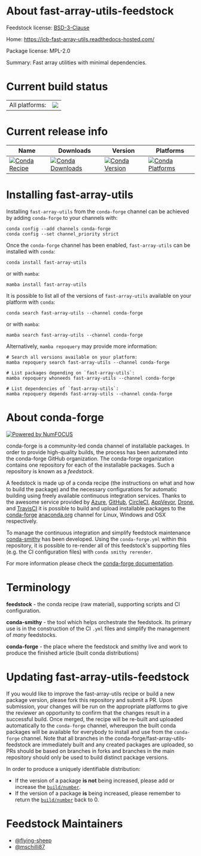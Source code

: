 About fast-array-utils-feedstock
================================

Feedstock license: [BSD-3-Clause](https://github.com/conda-forge/fast-array-utils-feedstock/blob/main/LICENSE.txt)

Home: https://icb-fast-array-utils.readthedocs-hosted.com/

Package license: MPL-2.0

Summary: Fast array utilities with minimal dependencies.

Current build status
====================


<table><tr><td>All platforms:</td>
    <td>
      <a href="https://dev.azure.com/conda-forge/feedstock-builds/_build/latest?definitionId=25600&branchName=main">
        <img src="https://dev.azure.com/conda-forge/feedstock-builds/_apis/build/status/fast-array-utils-feedstock?branchName=main">
      </a>
    </td>
  </tr>
</table>

Current release info
====================

| Name | Downloads | Version | Platforms |
| --- | --- | --- | --- |
| [![Conda Recipe](https://img.shields.io/badge/recipe-fast--array--utils-green.svg)](https://anaconda.org/conda-forge/fast-array-utils) | [![Conda Downloads](https://img.shields.io/conda/dn/conda-forge/fast-array-utils.svg)](https://anaconda.org/conda-forge/fast-array-utils) | [![Conda Version](https://img.shields.io/conda/vn/conda-forge/fast-array-utils.svg)](https://anaconda.org/conda-forge/fast-array-utils) | [![Conda Platforms](https://img.shields.io/conda/pn/conda-forge/fast-array-utils.svg)](https://anaconda.org/conda-forge/fast-array-utils) |

Installing fast-array-utils
===========================

Installing `fast-array-utils` from the `conda-forge` channel can be achieved by adding `conda-forge` to your channels with:

```
conda config --add channels conda-forge
conda config --set channel_priority strict
```

Once the `conda-forge` channel has been enabled, `fast-array-utils` can be installed with `conda`:

```
conda install fast-array-utils
```

or with `mamba`:

```
mamba install fast-array-utils
```

It is possible to list all of the versions of `fast-array-utils` available on your platform with `conda`:

```
conda search fast-array-utils --channel conda-forge
```

or with `mamba`:

```
mamba search fast-array-utils --channel conda-forge
```

Alternatively, `mamba repoquery` may provide more information:

```
# Search all versions available on your platform:
mamba repoquery search fast-array-utils --channel conda-forge

# List packages depending on `fast-array-utils`:
mamba repoquery whoneeds fast-array-utils --channel conda-forge

# List dependencies of `fast-array-utils`:
mamba repoquery depends fast-array-utils --channel conda-forge
```


About conda-forge
=================

[![Powered by
NumFOCUS](https://img.shields.io/badge/powered%20by-NumFOCUS-orange.svg?style=flat&colorA=E1523D&colorB=007D8A)](https://numfocus.org)

conda-forge is a community-led conda channel of installable packages.
In order to provide high-quality builds, the process has been automated into the
conda-forge GitHub organization. The conda-forge organization contains one repository
for each of the installable packages. Such a repository is known as a *feedstock*.

A feedstock is made up of a conda recipe (the instructions on what and how to build
the package) and the necessary configurations for automatic building using freely
available continuous integration services. Thanks to the awesome service provided by
[Azure](https://azure.microsoft.com/en-us/services/devops/), [GitHub](https://github.com/),
[CircleCI](https://circleci.com/), [AppVeyor](https://www.appveyor.com/),
[Drone](https://cloud.drone.io/welcome), and [TravisCI](https://travis-ci.com/)
it is possible to build and upload installable packages to the
[conda-forge](https://anaconda.org/conda-forge) [anaconda.org](https://anaconda.org/)
channel for Linux, Windows and OSX respectively.

To manage the continuous integration and simplify feedstock maintenance
[conda-smithy](https://github.com/conda-forge/conda-smithy) has been developed.
Using the ``conda-forge.yml`` within this repository, it is possible to re-render all of
this feedstock's supporting files (e.g. the CI configuration files) with ``conda smithy rerender``.

For more information please check the [conda-forge documentation](https://conda-forge.org/docs/).

Terminology
===========

**feedstock** - the conda recipe (raw material), supporting scripts and CI configuration.

**conda-smithy** - the tool which helps orchestrate the feedstock.
                   Its primary use is in the construction of the CI ``.yml`` files
                   and simplify the management of *many* feedstocks.

**conda-forge** - the place where the feedstock and smithy live and work to
                  produce the finished article (built conda distributions)


Updating fast-array-utils-feedstock
===================================

If you would like to improve the fast-array-utils recipe or build a new
package version, please fork this repository and submit a PR. Upon submission,
your changes will be run on the appropriate platforms to give the reviewer an
opportunity to confirm that the changes result in a successful build. Once
merged, the recipe will be re-built and uploaded automatically to the
`conda-forge` channel, whereupon the built conda packages will be available for
everybody to install and use from the `conda-forge` channel.
Note that all branches in the conda-forge/fast-array-utils-feedstock are
immediately built and any created packages are uploaded, so PRs should be based
on branches in forks and branches in the main repository should only be used to
build distinct package versions.

In order to produce a uniquely identifiable distribution:
 * If the version of a package **is not** being increased, please add or increase
   the [``build/number``](https://docs.conda.io/projects/conda-build/en/latest/resources/define-metadata.html#build-number-and-string).
 * If the version of a package **is** being increased, please remember to return
   the [``build/number``](https://docs.conda.io/projects/conda-build/en/latest/resources/define-metadata.html#build-number-and-string)
   back to 0.

Feedstock Maintainers
=====================

* [@flying-sheep](https://github.com/flying-sheep/)
* [@mschilli87](https://github.com/mschilli87/)

